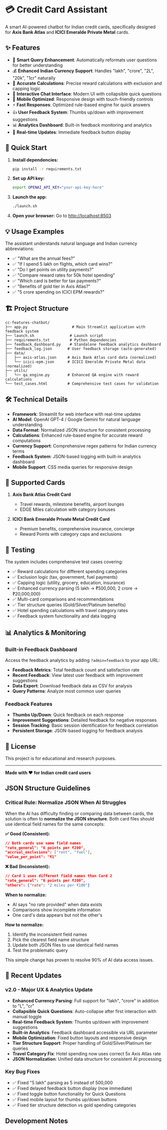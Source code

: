 # 💳 Credit Card Assistant

A smart AI-powered chatbot for Indian credit cards, specifically designed for **Axis Bank Atlas** and **ICICI Emeralde Private Metal** cards.

## ✨ Features

- 🧠 **Smart Query Enhancement**: Automatically reformats user questions for better understanding
- 💰 **Enhanced Indian Currency Support**: Handles "lakh", "crore", "2L", "20k", "1cr" naturally
- 🎯 **Accurate Calculations**: Precise reward calculations with exclusion and capping logic
- 💬 **Interactive Chat Interface**: Modern UI with collapsible quick questions
- 📱 **Mobile Optimized**: Responsive design with touch-friendly controls
- ⚡ **Fast Responses**: Optimized rule-based engine for quick answers
- 👍 **User Feedback System**: Thumbs up/down with improvement suggestions
- 📊 **Analytics Dashboard**: Built-in feedback monitoring and analytics
- 🔄 **Real-time Updates**: Immediate feedback button display

## 🚀 Quick Start

1. **Install dependencies:**
   ```bash
   pip install -r requirements.txt
   ```

2. **Set up API key:**
   ```bash
   export OPENAI_API_KEY="your-api-key-here"
   ```

3. **Launch the app:**
   ```bash
   ./launch.sh
   ```

4. **Open your browser:**
   Go to [http://localhost:8503](http://localhost:8503)

## 💡 Usage Examples

The assistant understands natural language and Indian currency abbreviations:

- ✅ "What are the annual fees?"
- ✅ "If I spend 5 lakh on flights, which card wins?"
- ✅ "Do I get points on utility payments?"
- ✅ "Compare reward rates for 50k hotel spending"
- ✅ "Which card is better for tax payments?"
- ✅ "Benefits of gold tier in Axis Atlas?"
- ✅ "5 crore spending on ICICI EPM rewards?"

## 🏗️ Project Structure

```
cc-features-chatbot/
├── app.py                    # Main Streamlit application with feedback system
├── launch.sh                # Launch script
├── requirements.txt         # Python dependencies
├── feedback_dashboard.py    # Standalone feedback analytics dashboard
├── feedback_log.json       # User feedback storage (auto-generated)
├── data/
│   ├── axis-atlas.json     # Axis Bank Atlas card data (normalized)
│   └── icici-epm.json      # ICICI Emeralde Private Metal data (normalized)
├── utils/
│   └── qa_engine.py        # Enhanced QA engine with reward calculations
└── test_cases.html         # Comprehensive test cases for validation
```

## 🛠️ Technical Details

- **Framework**: Streamlit for web interface with real-time updates
- **AI Model**: OpenAI GPT-4 / Google Gemini for natural language understanding
- **Data Format**: Normalized JSON structure for consistent processing
- **Calculations**: Enhanced rule-based engine for accurate reward computations
- **Currency Support**: Comprehensive regex patterns for Indian currency terms
- **Feedback System**: JSON-based logging with built-in analytics dashboard
- **Mobile Support**: CSS media queries for responsive design

## 🎯 Supported Cards

1. **Axis Bank Atlas Credit Card**
   - Travel rewards, milestone benefits, airport lounges
   - EDGE Miles calculation with category bonuses

2. **ICICI Bank Emeralde Private Metal Credit Card**
   - Premium benefits, comprehensive insurance, concierge
   - Reward Points with category caps and exclusions

## 🧪 Testing

The system includes comprehensive test cases covering:
- ✅ Reward calculations for different spending categories
- ✅ Exclusion logic (tax, government, fuel payments)
- ✅ Capping logic (utility, grocery, education, insurance)
- ✅ Enhanced currency parsing (5 lakh → ₹500,000, 2 crore → ₹20,000,000)
- ✅ Multi-card comparisons and recommendations
- ✅ Tier structure queries (Gold/Silver/Platinum benefits)
- ✅ Hotel spending calculations with travel category rates
- ✅ Feedback system functionality and data logging

## 📊 Analytics & Monitoring

### Built-in Feedback Dashboard
Access the feedback analytics by adding `?admin=feedback` to your app URL:
- **Feedback Metrics**: Total feedback count and satisfaction rate
- **Recent Feedback**: View latest user feedback with improvement suggestions
- **Data Export**: Download feedback data as CSV for analysis
- **Query Patterns**: Analyze most common user queries

### Feedback Features
- **Thumbs Up/Down**: Quick feedback on each response
- **Improvement Suggestions**: Detailed feedback for negative responses
- **Session Tracking**: Basic session identification for feedback correlation
- **Persistent Storage**: JSON-based logging for feedback analysis

## 📝 License

This project is for educational and research purposes.

---

**Made with ❤️ for Indian credit card users**

## JSON Structure Guidelines

### **Critical Rule: Normalize JSON When AI Struggles**
When the AI has difficulty finding or comparing data between cards, the solution is often to **normalize the JSON structure**. Both card files should use identical field names for the same concepts:

**✅ Good (Consistent):**
```json
// Both cards use same field names
"rate_general": "6 points per ₹200",
"accrual_exclusions": ["rent", "fuel"],
"value_per_point": "₹1"
```

**❌ Bad (Inconsistent):**
```json
// Card 1 uses different field names than Card 2
"rate_general": "6 points per ₹200",
"others": {"rate": "2 miles per ₹100"}
```

**When to normalize:**
- AI says "no rate provided" when data exists
- Comparisons show incomplete information
- One card's data appears but not the other's

**How to normalize:**
1. Identify the inconsistent field names
2. Pick the clearest field name structure
3. Update both JSON files to use identical field names
4. Test the problematic query

This simple change has proven to resolve 90% of AI data access issues.

## 🚀 Recent Updates

### v2.0 - Major UX & Analytics Update
- **Enhanced Currency Parsing**: Full support for "lakh", "crore" in addition to "L", "cr"
- **Collapsible Quick Questions**: Auto-collapse after first interaction with manual toggle
- **Real-time Feedback System**: Thumbs up/down with improvement suggestions
- **Built-in Analytics**: Feedback dashboard accessible via URL parameter
- **Mobile Optimization**: Fixed button layouts and responsive design
- **Tier Structure Support**: Proper handling of Gold/Silver/Platinum tier queries
- **Travel Category Fix**: Hotel spending now uses correct 5x Axis Atlas rate
- **JSON Normalization**: Unified data structure for consistent AI processing

### Key Bug Fixes
- ✅ Fixed "5 lakh" parsing as 5 instead of 500,000
- ✅ Fixed delayed feedback button display (now immediate)
- ✅ Fixed toggle button functionality for Quick Questions
- ✅ Fixed mobile layout for thumbs up/down buttons
- ✅ Fixed tier structure detection vs gold spending categories

## Development Notes
